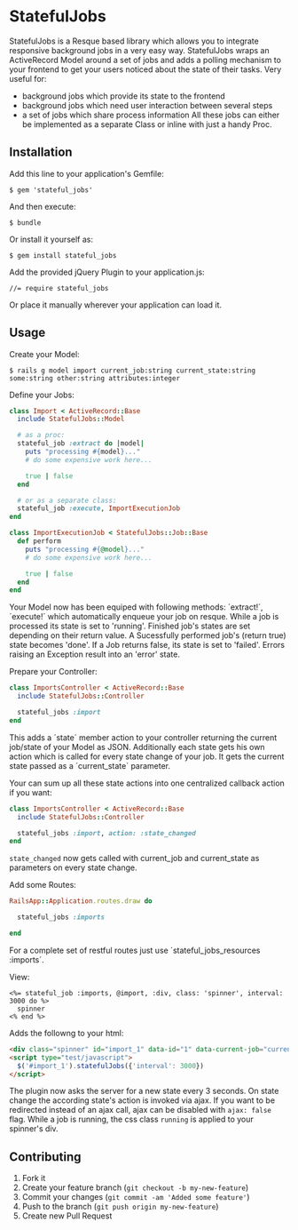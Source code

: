 # StatefulJobs

StatefulJobs is a Resque based library which allows you to integrate responsive background jobs in a very easy way.
StatefulJobs wraps an ActiveRecord Model around a set of jobs and adds a polling mechanism to your frontend to get your users noticed about the state of their tasks.
Very useful for:
* background jobs which provide its state to the frontend
* background jobs which need user interaction between several steps
* a set of jobs which share process information
All these jobs can either be implemented as a separate Class or inline with just a handy Proc.


## Installation

Add this line to your application's Gemfile:

```
$ gem 'stateful_jobs'
```

And then execute:

```
$ bundle
```

Or install it yourself as:

```
$ gem install stateful_jobs
```

Add the provided jQuery Plugin to your application.js:
```
//= require stateful_jobs
```

Or place it manually wherever your application can load it.


## Usage

Create your Model:

```
$ rails g model import current_job:string current_state:string some:string other:string attributes:integer
```

Define your Jobs:

```ruby
class Import < ActiveRecord::Base
  include StatefulJobs::Model

  # as a proc:
  stateful_job :extract do |model|
    puts "processing #{model}..."
    # do some expensive work here...

    true | false
  end

  # or as a separate class:
  stateful_job :execute, ImportExecutionJob
end

class ImportExecutionJob < StatefulJobs::Job::Base
  def perform
    puts "processing #{@model}..."
    # do some expensive work here...

    true | false
  end
end
```

Your Model now has been equiped with following methods: ´extract!´, ´execute!´ which automatically enqueue your job on resque.
While a job is processed its state is set to 'running'. Finished job's states are set depending on their return value. A Sucessfully performed job's (return true) state becomes 'done'. If a Job returns false, its state is set to 'failed'. Errors raising an Exception result into an 'error' state.


Prepare your Controller:

```ruby
class ImportsController < ActiveRecord::Base
  include StatefulJobs::Controller

  stateful_jobs :import
end
```

This adds a ´state´ member action to your controller returning the current job/state of your Model as JSON.
Additionally each state gets his own action which is called for every state change of your job. It gets the current state passed as a ´current_state´ parameter.

Your can sum up all these state actions into one centralized callback action if you want:

```ruby
class ImportsController < ActiveRecord::Base
  include StatefulJobs::Controller

  stateful_jobs :import, action: :state_changed
end
```

`state_changed` now gets called with current_job and current_state as parameters on every state change.


Add some Routes:

```ruby
RailsApp::Application.routes.draw do

  stateful_jobs :imports

end
```

For a complete set of restful routes just use ´stateful_jobs_resources :imports´.

View:

```erb
<%= stateful_job :imports, @import, :div, class: 'spinner', interval: 3000 do %>
  spinner
<% end %>
```

Adds the followng to your html:

```html
<div class="spinner" id="import_1" data-id="1" data-current-job="current-job" data-current-state="current-state">
<script type="test/javascript">
  $('#import_1').statefulJobs({'interval': 3000})
</script>
```

The plugin now asks the server for a new state every 3 seconds. On state change the according state's action is invoked via ajax. If you want to be redirected instead of an ajax call, ajax can be disabled with `ajax: false` flag.
While a job is running, the css class `running` is applied to your spinner's div.


## Contributing

1. Fork it
2. Create your feature branch (`git checkout -b my-new-feature`)
3. Commit your changes (`git commit -am 'Added some feature'`)
4. Push to the branch (`git push origin my-new-feature`)
5. Create new Pull Request